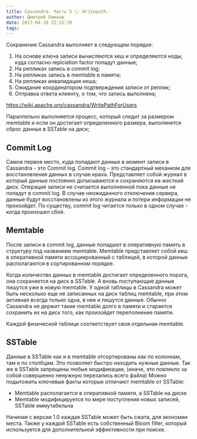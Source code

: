 ```yaml
---
title: Cassandra. Часть 5 \: Writepath.
author: Дмитрий Ламанш
date: 2017-04-10 22:32:39
tags:
---
```

Сохранение Cassandra выполняет в следующем порядке:
1. На основе ключа записи вычисляются хеш и определяются ноды, куда согласно replciation factor попадут данные;
2. На репликах запись в commit log; 
3. На репликах запись в memtable в памяти;
4. На репликах инвалидация кеша;
5. Ожидание координатором подтверждения записи от реплик;
6. Отправка ответа клиенту, о том, что запись выполнена;

https://wiki.apache.org/cassandra/WritePathForUsers

Параллельно выполняется процесс, который следит за размером memtable и если он достигает определенного размера, выполянется сброс данных в SSTable на диск;

<!-- more -->

## Commit Log

Самое первое место, куда попадают данные в момент записи в Cassandra - это Commit log. Сommit log - это стандартный механизм для восстановления данных в случае краха. Представляет собой журнал в который данные постоянно дописываются и сохраняются на жесткий диск. Операция записи не считается выполненной пока данные не попадут в commit log. В случае неожиданного отключения сервера, данные будут восстановлены из этого журнала и потери информации не произойдет. По существу, commit log читается только в одном случае - когда произошел сбой.

## Memtable

После записи в commit log, данные попадают в оперативную память в структуру под названием memtable. Memtable представляет собой кеш в оперативной памяти ассоциированный с таблицей, в которой данные располагаются в сортированном порядке.

Когда количество данных в memtable достигает определенного порога, она сохраняется на диск в SSTable. А вновь поступающие данные пишутся уже в новую memtable. У одной таблицы в Cassandra может быть несколько еще не записанных на диск таблиц memtable, при этом активная всегда только одна, в нее и пишутся данные. Обычно Cassandra не держит такие memtable долго в памяти и старается сохранить их на диск того, как произойдет переполнение памяти.

Каждой физической таблице соответствует своя отдельная memtable. 

## SSTable

Данные в SSTable как и в memtable отсортированы как по колонкам, там и по столбцам. Это позволяет быстро находить нужные данные. Так же в SSTable запрещены любые модификации, (иначе, это повлекло за собой совершенно ненужную перезапись всего файла)
Можно подытожить ключевые факты которые отличают memtable от SSTable:
-	Memtable располагается в оперативной памяти, а SSTable на диске
-	Memtable модифицируется по мере поступления новых записей, SSTable иммутабельна

Начиная с версии 1.0 каждая SSTable может быть сжата, для экономии места. Также у каждой SSTable есть собственный Bloom filter, который используется для дополнительной эффективности при поиске.
